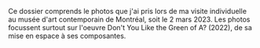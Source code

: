 Ce dossier comprends le photos que j'ai pris lors de ma visite individuelle au musée d'art contemporain de Montréal, soit le 2 mars 2023. Les photos focussent surtout sur l'oeuvre Don't You Like the Green of A? (2022), de sa mise en espace à ses composantes.
